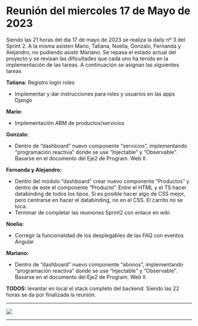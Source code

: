 # Reunión del miercoles 17 de Mayo de 2023

Siendo las 21 horas del día 17 de mayo de 2023 se realiza la daily nº 3 del Sprint 2. A la misma asisten Mario, Tatiana, Noelia, Gonzalo, Fernanda y Alejandro, no pudiendo asistir Mariano. 
Se repasa el estado actual del proyecto y se revisan las dificultades que cada uno ha tenido en la implementación de las tareas. A continuación se asignan las siguientes tareas

**Tatiana:** Registro login roles

- Implementar y dar instrucciones para roles y usuarios en las apps Django

**Mario:**

- Implementación ABM de productos/servicios

**Gonzalo:**

- Dentro de “dashboard” nuevo componente “servicios”, implementando “programación reactiva” donde se use  “Injectable” y “Observable”. Basarse en el documento del Eje2 de Program. Web II.

**Fernanda y Alejandro:**

- Dentro del módulo “dashboard” crear nuevo componente “Productos” y dentro de este el componente “Producto”. Entre el HTML y el TS hacer databinding de todos los tipos. Si es posible hacer algo de CSS mejor, pero centrarse en hacer el databinding, no en el CSS. El carrito no se toca.
- Terminar de completar las reuniones Sprint2 con enlace en wiki

**Noelia:**

- Corregir la funcionalidad de los desplegables de las FAQ con eventos Angular

**Mariano:** 

- Dentro de “dashboard” nuevo componente “abonos”, implementando “programación reactiva” donde se use  “Injectable” y “Observable”. Basarse en el documento del Eje2 de Program. Web II.

**TODOS:** levantar en local el stack completo del backend.
Siendo las 22 horas se da por finalizada la reunión.

***

![](C:\Users\Usuario\Documents\ISPC\Segundo\ProgramadorWeb1Cuatri\Proyecto%20Final\Reuniones\17%20de%20Mayo.PNG)

***
